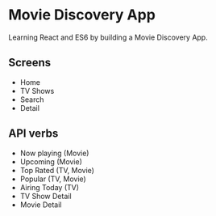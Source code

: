 # Movie Discovery App

Learning React and ES6 by building a Movie Discovery App.

## Screens

- Home
- TV Shows
- Search
- Detail

## API verbs

- Now playing (Movie)
- Upcoming (Movie)
- Top Rated (TV, Movie)
- Popular (TV, Movie)
- Airing Today (TV)
- TV Show Detail
- Movie Detail
